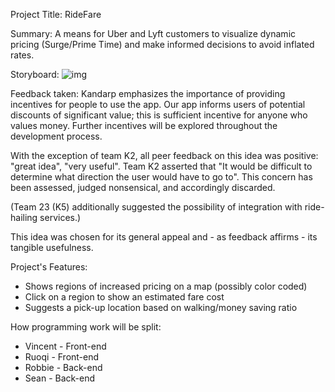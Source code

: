 Project Title: RideFare

Summary:
A means for Uber and Lyft customers to visualize dynamic pricing (Surge/Prime Time) and make informed decisions to avoid inflated rates.

Storyboard:
![img](https://puu.sh/vf1He/a5f9160c57.png)

Feedback taken:
Kandarp emphasizes the importance of providing incentives for people to use the app.
Our app informs users of potential discounts of significant value; this is sufficient incentive for anyone who values money.
Further incentives will be explored throughout the development process.

With the exception of team K2, all peer feedback on this idea was positive: "great idea", "very useful".
Team K2 asserted that "It would be difficult to determine what direction the user would have to go to".
This concern has been assessed, judged nonsensical, and accordingly discarded.

(Team 23 (K5) additionally suggested the possibility of integration with ride-hailing services.)

This idea was chosen for its general appeal and - as feedback affirms - its tangible usefulness.

Project's Features:
- Shows regions of increased pricing on a map (possibly color coded)
- Click on a region to show an estimated fare cost
- Suggests a pick-up location based on walking/money saving ratio

How programming work will be split:
- Vincent - Front-end
- Ruoqi - Front-end
- Robbie - Back-end
- Sean - Back-end
